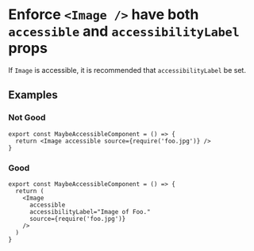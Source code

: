 # Enforce `<Image />` have both `accessible` and `accessibilityLabel` props

If `Image` is accessible, it is recommended that `accessibilityLabel` be set.

## Examples

### Not Good

```tsx
export const MaybeAccessibleComponent = () => {
  return <Image accessible source={require('foo.jpg')} />
}
```

### Good

```tsx
export const MaybeAccessibleComponent = () => {
  return (
    <Image
      accessible
      accessibilityLabel="Image of Foo."
      source={require('foo.jpg')}
    />
  )
}
```
